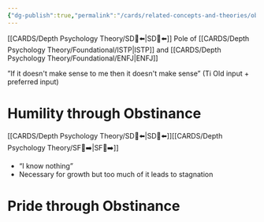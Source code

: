 ```yaml
---
{"dg-publish":true,"permalink":"/cards/related-concepts-and-theories/obstinance/","created":"2022-12-31T17:42:57.181+01:00","updated":"2023-05-02T10:42:15.666+02:00"}
---
```



[[CARDS/Depth Psychology Theory/SD🤸⬅️\|SD🤸⬅️]] Pole of [[CARDS/Depth Psychology Theory/Foundational/ISTP\|ISTP]] and [[CARDS/Depth Psychology Theory/Foundational/ENFJ\|ENFJ]] 

”If it doesn't make sense to me then it doesn't make sense” (Ti Old input + preferred input) 

# Humility through Obstinance 
[[CARDS/Depth Psychology Theory/SD🤸⬅️\|SD🤸⬅️]][[CARDS/Depth Psychology Theory/SF🤸➡️\|SF🤸➡️]]
- “I know nothing”
- Necessary for growth but too much of it leads to stagnation  

# Pride through Obstinance 
